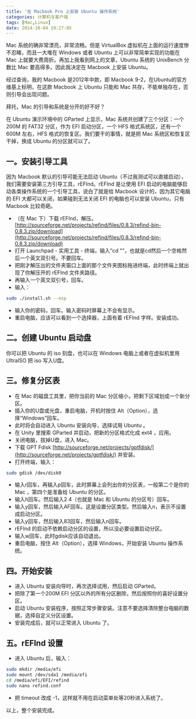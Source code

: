 ```yaml
---
title: '在 Macbook Pro 上安装 Ubuntu 操作系统'
categories: 计算机与客户端
tags: [Mac,Linux]
date: 2014-10-04 19:27:05
---
```

Mac 系统的确非常漂亮，非常流畅。但是 VirtualBox 虚拟机在上面的运行速度惨不忍睹，而且一大堆在 Windows 或者 Ubuntu 上可以非常简单实现的功能在 Mac 上就要大费周折。再加上我看到网上的文章，Ubuntu 系统的 UnixBench 分数比 Mac 要高得多。因此我决定在 Macbook 上安装 Ubuntu。

经过查询，我的 Macbook 是2012年中款，即 Macbook 9-2，在Ubuntu的官方维基上标明，在这款 Macbook 上 Ubuntu 只能和 Mac 共存，不能单独存在，否则引导会出现问题。

拜托，Mac 的引导和系统是分开的好不好？

在 Ubuntu 演示环境中的 GParted 上显示，Mac 系统共创建了三个分区：一个 200M 的 FAT32 分区，作为 EFI 启动分区，一个 HFS 格式系统区，还有一个 600M 左右，HFS 格式的恢复区。我们要干的事情，就是把 Mac 系统区和恢复区干掉，换成 Ubuntu 的分区就可以了。

一。安装引导工具
-------------

因为 Macbook 默认的引导可能无法启动 Ubuntu（不过我测试可以直接启动），我们需要安装第三方引导工具，rEFInd。rEFInd 是让使用 EFI 启动的电脑能够启动各类操作系统的一个引导工具，说白了就是给 Macbook 设计的，因为其它电脑的 EFI 大都可以关闭，如果碰到无法关闭 EFI 的电脑也可以安装 Ubuntu，只有 Macbook 比较奇葩。

- （在 Mac 下）下载 rEFInd，解压。[http://sourceforge.net/projects/refind/files/0.8.3/refind-bin-0.8.3.zip/download](http://sourceforge.net/projects/refind/files/0.8.3/refind-bin-0.8.3.zip/download)
- 打开 Launchpad - 实用工具 - 终端，输入“cd "”，也就是cd然后一个空格然后一个英文双引号。不要回车。
- 把刚才解压出的文件夹窗口上面的那个文件夹图标拖进终端，此时终端上就出现了你解压开的 rEFInd 文件夹路径。
- 再输入一个英文双引号，回车。
- 输入：

```bash
sudo ./install.sh --esp
```

- 输入你的密码，回车。输入密码时屏幕上不会有显示。
- 重启电脑，应该可以看到一个选择器，上面有着 rEFInd 字样。安装成功。

二。创建 Ubuntu 启动盘
--------------------

你可以把 Ubuntu 的 iso 刻盘，也可以在 Windows 电脑上或者在虚拟机里用 UltraISO 把 iso 写入U盘。

三。修复分区表
------------

- 在 Mac 的磁盘工具里，把你当前的 Mac 分区缩小，把剩下区域划成一个新分区。
- 插入你的U盘或光盘，重启电脑，开机时按住 Alt（Option），选择“Windows”回车。
- 此时将会自动进入 Ubuntu 安装向导，选择试用 Ubuntu 。
- 在 Unity 里搜索 GParted 并启动，把新的分区格式化成 ext4 ，应用。
- 关闭电脑，拔掉U盘，进入 Mac。
- 下载 GPT Fdisk [http://sourceforge.net/projects/gptfdisk/](http://sourceforge.net/projects/gptfdisk/) 并安装。
- 打开终端，输入：

```bash
sudo gdisk /dev/disk0
```

- 输入r回车，再输入p回车，此时屏幕上会列出你的分区表，一般第二个是你的 Mac ，第四个是准备给 Ubuntu 的分区。
- 输入h回车。然后输入2 4（也就是 Mac 和 Ubuntu 的分区号）回车。
- 输入y回车，然后输入AF回车。这是设置分区类型。然后输入n，表示不设置成启动分区。
- 输入y回车，然后输入83回车，然后输入n回车。
- rEFInd 的启动不依赖启动分区的设置，所以没必要设置启动分区。
- 输入w回车，此时gdisk应该自动退出。
- 重启电脑，按住 Alt（Option），选择 Windows，开始安装 Ubuntu 操作系统。

四。开始安装
----------

- 进入 Ubuntu 安装向导时，再次选择试用，然后启动 GParted。
- 把除了第一个200M EFI 分区以外的所有分区删除，然后按照你的喜好设置分区。
- 启动 Ubuntu 安装程序，按照正常步骤安装。注意不要选择清除整台电脑的数据，选择自定义分区设置。
- 安装完成后，就可以正常进入 Ubuntu 了。

五。rEFInd 设置
--------------

- 进入 Ubuntu 后，输入：

```bash
sudo mkdir /media/efi
sudo mount /dev/sda1 /media/efi
cd /media/efi/EFI/refind
sudo nano refind.conf
```

- 把 timeout 改成 -1，这样就不用在启动菜单处等20秒进入系统了。

以上，整个安装完成。
